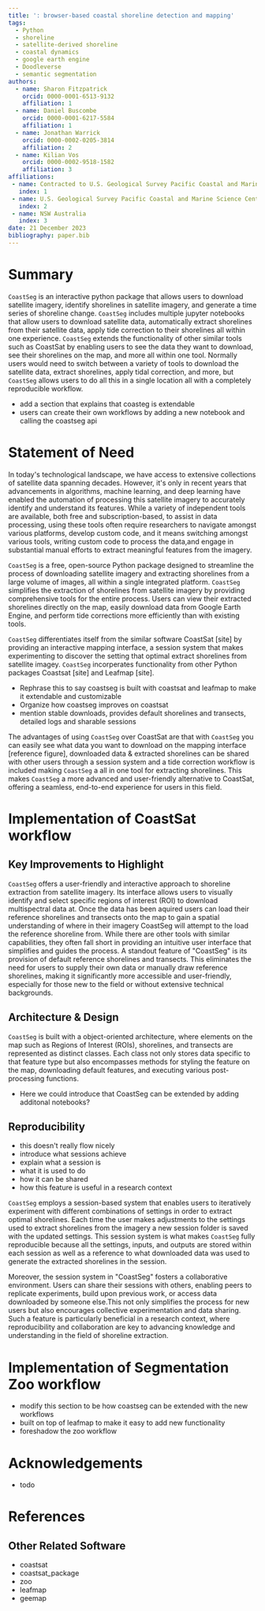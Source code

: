 ```yaml
---
title: ': browser-based coastal shoreline detection and mapping'
tags:
  - Python
  - shoreline
  - satellite-derived shoreline
  - coastal dynamics
  - google earth engine
  - Doodleverse
  - semantic segmentation
authors:
  - name: Sharon Fitzpatrick
    orcid: 0000-0001-6513-9132
    affiliation: 1
  - name: Daniel Buscombe
    orcid: 0000-0001-6217-5584
    affiliation: 1    
  - name: Jonathan Warrick
    orcid: 0000-0002-0205-3814
    affiliation: 2  
  - name: Kilian Vos
    orcid: 0000-0002-9518-1582
    affiliation: 3      
affiliations:
 - name: Contracted to U.S. Geological Survey Pacific Coastal and Marine Science Center
   index: 1
 - name: U.S. Geological Survey Pacific Coastal and Marine Science Center
   index: 2
 - name: NSW Australia
   index: 3   
date: 21 December 2023
bibliography: paper.bib
---
```


# Summary

``CoastSeg`` is an interactive python package that allows users to download satellite imagery, identify shorelines in satellite imagery, and generate a time series of shoreline change. ``CoastSeg`` includes multiple jupyter notebooks that allow users to download satellite data, automatically extract shorelines from their satellite data, apply tide correction to their shorelines all within one experience. ``CoastSeg`` extends the functionality of other similar tools such as CoastSat by enabling users to see the data they want to download, see their shorelines on the map, and more all within one tool. Normally users would need to switch between a variety of tools to download the satellite data, extract shorelines, apply tidal correction, and more, but ``CoastSeg`` allows users to do all this in a single location all with a completely reproducible workflow.


- add a section that explains that coasteg is extendable
- users can create their own workflows by adding a new notebook and calling the coastseg api


# Statement of Need
In today's technological landscape, we have access to extensive collections of satellite data spanning decades. However, it's only in recent years that advancements in algorithms, machine learning, and deep learning have enabled the automation of processing this satellite imagery to accurately identify and understand its features. While a variety of independent tools are available, both free and subscription-based, to assist in data processing, using these tools often require researchers to navigate amongst various platforms, develop custom code, and  it means switching amongst various tools, writing custom code to process the data,and engage in substantial manual efforts to extract meaningful features from the imagery.

``CoastSeg`` is a free, open-source Python package designed to streamline the process of downloading satellite imagery and extracting shorelines from a large volume of images, all within a single integrated platform. ``CoastSeg`` simplifies the extraction of shorelines from satellite imagery by providing comprehensive tools for the entire process. Users can view their extracted shorelines directly on the map, easily download data from Google Earth Engine, and perform tide corrections more efficiently than with existing tools.


  ``CoastSeg`` differentiates itself from the similar software CoastSat [site] by providing an interactive mapping interface, a session system that makes experimenting to discover the setting that optimal extract shorelines from satellite imagey.  ``CoastSeg`` incorperates  functionality from other Python packages Coastsat [site] and Leafmap [site].

  - Rephrase this to say coastseg is built with coastsat and leafmap to make it extendable and customizable
 - Organize how coastseg improves on coastsat
 - mention stable downloads, provides default shorelines and transects, detailed logs and sharable sessions

 The advantages of using ``CoastSeg`` over CoastSat are that with ``CoastSeg`` you can easily see what data you want to download on the mapping interface [reference figure], downloaded data & extracted shorelines can be shared with other users through a session system and a tide correction workflow is included making ``CoastSeg`` a all in one tool for extracting shorelines. This makes ``CoastSeg`` a more advanced and user-friendly alternative to CoastSat, offering a seamless, end-to-end experience for users in this field.

# Implementation of CoastSat workflow

## Key Improvements to Highlight

``CoastSeg`` offers a user-friendly and interactive approach to shoreline extraction from satellite imagery. Its interface allows users to visually identify and select specific regions of interest (ROI) to download multispectral data at. Once the data has been aquired users can load their reference shorelines and transects onto the map to gain a spatial understanding of where in their imagery CoastSeg will attempt to the load the reference shoreline from. While there are other tools with similar capabilities, they often fall short in providing an intuitive user interface that simplifies and guides the process. A standout feature of "CoastSeg" is its provision of default reference shorelines and transects. This eliminates the need for users to supply their own data or manually draw reference shorelines, making it significantly more accessible and user-friendly, especially for those new to the field or without extensive technical backgrounds.

## Architecture & Design

``CoastSeg`` is built with a object-oriented architecture, where elements on the map such as  Regions of Interest (ROIs), shorelines, and transects are represented as distinct classes. Each class not only stores data specific to that feature type but also encompasses methods for styling the feature on the map, downloading default features, and executing various post-processing functions.

- Here we could introduce that CoastSeg can be extended by adding additonal notebooks?

## Reproducibility

- this doesn't really flow nicely
- introduce what sessions achieve
- explain what a session is
- what it is used to do
- how it can be shared
- how this feature is useful in a research context


 ``CoastSeg`` employs a session-based system that 
 enables users to iteratively experiment with different combinations of settings in order to extract optimal shorelines. Each time the user makes adjustments to the settings used to extract shorelines from the imagery a new session folder is saved with the updated settings.  This session system is what makes ``CoastSeg`` fully reproducible because all the settings, inputs, and outputs are stored within each session as well as a reference to what downloaded data was used to generate the extracted shorelines in the session. 
 
 Moreover, the session system in "CoastSeg" fosters a collaborative environment. Users can share their sessions with others, enabling peers to replicate experiments, build upon previous work, or access data downloaded by someone else.This not only simplifies the process for new users but also encourages collective experimentation and data sharing. Such a feature is particularly beneficial in a research context, where reproducibility and collaboration are key to advancing knowledge and understanding in the field of shoreline extraction.



# Implementation of Segmentation Zoo workflow

- modify this section to be how coastseg can be extended with the new workflows
- built on top of leafmap to make it easy to add new functionality
- foreshadow the zoo workflow

# Acknowledgements

- todo

# References
## Other Related Software
- coastsat
- coastsat_package
- zoo
- leafmap
- geemap